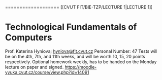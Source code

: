 ===================
[[CVUT FIT/BIE-TZP/LECTURE 1|LECTURE 1]]
# Technological Fundamentals of Computers

Prof. Katerina Hyniova; hyniova@fit.cvut.cz
Personal Number: 47
Tests will be on the 4th, 7th, and 11th weeks, and will be worth 10, 15, 20 points respectively.
Optional homework weekly, has to be handed on the Monday lecture on paper and signed.
https://moodle-vyuka.cvut.cz/course/view.php?id=14091